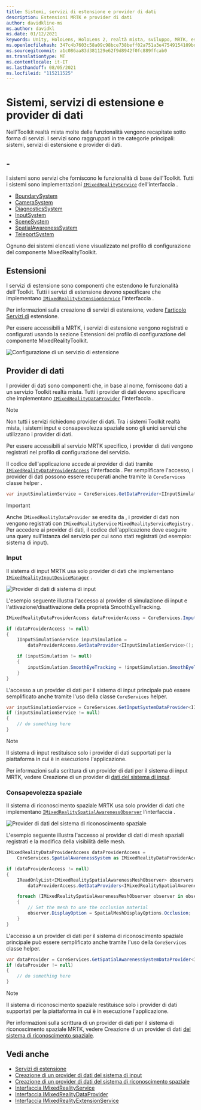 ```yaml
---
title: Sistemi, servizi di estensione e provider di dati
description: Estensioni MRTK e provider di dati
author: davidkline-ms
ms.author: davidkl
ms.date: 01/12/2021
keywords: Unity, HoloLens, HoloLens 2, realtà mista, sviluppo, MRTK, estensioni di sistema,
ms.openlocfilehash: 347c4b7603c58a09c98bce738beff02a751a3e47549154109bd2b661ba13e9a6
ms.sourcegitcommit: a1c086aa83d381129e62f9d8942f0fc889ffcab0
ms.translationtype: MT
ms.contentlocale: it-IT
ms.lasthandoff: 08/05/2021
ms.locfileid: "115211525"
---
```

# <a name="systems-extension-services-and-data-providers"></a>Sistemi, servizi di estensione e provider di dati

Nell'Toolkit realtà mista molte delle funzionalità vengono recapitate sotto forma di servizi. I servizi sono raggruppati in tre categorie principali: sistemi, servizi di estensione e provider di dati.

## <a name="systems"></a>-

I sistemi sono servizi che forniscono le funzionalità di base dell'Toolkit. Tutti i sistemi sono implementazioni [`IMixedRealityService`](xref:Microsoft.MixedReality.Toolkit.IMixedRealityService) dell'interfaccia .

- [BoundarySystem](../features/boundary/boundary-system-getting-started.md)
- [CameraSystem](../features/camera-system/camera-system-overview.md)
- [DiagnosticsSystem](../features/diagnostics/diagnostics-system-getting-started.md)
- [InputSystem](../features/input/overview.md)
- [SceneSystem](../features/scene-system/scene-system-getting-started.md)
- [SpatialAwarenessSystem](../features/spatial-awareness/spatial-awareness-getting-started.md)
- [TeleportSystem](../features/teleport-system/teleport-system.md)

Ognuno dei sistemi elencati viene visualizzato nel profilo di configurazione [](../features/profiles/profiles.md)del componente MixedRealityToolkit.

## <a name="extensions"></a>Estensioni

I servizi di estensione sono componenti che estendono le funzionalità dell'Toolkit. Tutti i servizi di estensione devono specificare che implementano [`IMixedRealityExtensionService`](xref:Microsoft.MixedReality.Toolkit.IMixedRealityExtensionService) l'interfaccia .

Per informazioni sulla creazione di servizi di estensione, vedere [l'articolo Servizi di](../features/extensions/extension-services.md) estensione.

Per essere accessibili a MRTK, i servizi di estensione vengono registrati e configurati usando la sezione Estensioni del profilo di configurazione del componente MixedRealityToolkit.

![Configurazione di un servizio di estensione](../features/images/profiles/ConfiguredExtensionService.png)

## <a name="data-providers"></a>Provider di dati

I provider di dati sono componenti che, in base al nome, forniscono dati a un servizio Toolkit realtà mista. Tutti i provider di dati devono specificare che implementano [`IMixedRealityDataProvider`](xref:Microsoft.MixedReality.Toolkit.IMixedRealityDataProvider) l'interfaccia .

> [!NOTE]
> Non tutti i servizi richiedono provider di dati. Tra i sistemi Toolkit realtà mista, i sistemi input e consapevolezza spaziale sono gli unici servizi che utilizzano i provider di dati.

Per essere accessibili al servizio MRTK specifico, i provider di dati vengono registrati nel profilo di configurazione del servizio.

Il codice dell'applicazione accede ai provider di dati tramite [`IMixedRealityDataProviderAccess`](xref:Microsoft.MixedReality.Toolkit.IMixedRealityDataProviderAccess) l'interfaccia . Per semplificare l'accesso, i provider di dati possono essere recuperati anche tramite la `CoreServices` classe helper .

```c#
var inputSimulationService = CoreServices.GetDataProvider<IInputSimulationService>(CoreServices.InputSystem);
```

> [!IMPORTANT]
> Anche `IMixedRealityDataProvider` se eredita da , i provider di dati non vengono registrati con `IMixedRealityService` `MixedRealityServiceRegistry` . Per accedere ai provider di dati, il codice dell'applicazione deve eseguire una query sull'istanza del servizio per cui sono stati registrati (ad esempio: sistema di input).

### <a name="input"></a>Input

Il sistema di input MRTK usa solo provider di dati che implementano [`IMixedRealityInputDeviceManager`](xref:Microsoft.MixedReality.Toolkit.Input.IMixedRealityInputDeviceManager) .

![Provider di dati di sistema di input](../features/images/input/RegisteredServiceProviders.PNG)

L'esempio seguente illustra l'accesso al provider di simulazione di input e l'attivazione/disattivazione della proprietà SmoothEyeTracking.

```c#
IMixedRealityDataProviderAccess dataProviderAccess = CoreServices.InputSystem as IMixedRealityDataProviderAccess;

if (dataProviderAccess != null)
{
    IInputSimulationService inputSimulation =
        dataProviderAccess.GetDataProvider<IInputSimulationService>();

    if (inputSimulation != null)
    {
        inputSimulation.SmoothEyeTracking = !inputSimulation.SmoothEyeTracking;
    }
}
```

L'accesso a un provider di dati per il sistema di input principale può essere semplificato anche tramite l'uso della classe `CoreServices` helper.

```c#
var inputSimulationService = CoreServices.GetInputSystemDataProvider<IInputSimulationService>();
if (inputSimulationService != null)
{
    // do something here
}
```

> [!NOTE]
> Il sistema di input restituisce solo i provider di dati supportati per la piattaforma in cui è in esecuzione l'applicazione.

Per informazioni sulla scrittura di un provider di dati per il sistema di input MRTK, vedere Creazione di un provider di [dati del sistema di input](../features/input/create-data-provider.md).

### <a name="spatial-awareness"></a>Consapevolezza spaziale

Il sistema di riconoscimento spaziale MRTK usa solo provider di dati che implementano [`IMixedRealitySpatialAwarenessObserver`](xref:Microsoft.MixedReality.Toolkit.SpatialAwareness.IMixedRealitySpatialAwarenessObserver) l'interfaccia .

![Provider di dati del sistema di riconoscimento spaziale](../features/images/spatial-awareness/SpatialAwarenessProfile.png)

L'esempio seguente illustra l'accesso ai provider di dati di mesh spaziali registrati e la modifica della visibilità delle mesh.

```c#
IMixedRealityDataProviderAccess dataProviderAccess =
    CoreServices.SpatialAwarenessSystem as IMixedRealityDataProviderAccess;

if (dataProviderAccess != null)
{
    IReadOnlyList<IMixedRealitySpatialAwarenessMeshObserver> observers =
        dataProviderAccess.GetDataProviders<IMixedRealitySpatialAwarenessMeshObserver>();

    foreach (IMixedRealitySpatialAwarenessMeshObserver observer in observers)
    {
        // Set the mesh to use the occlusion material
        observer.DisplayOption = SpatialMeshDisplayOptions.Occlusion;
    }
}
```

L'accesso a un provider di dati per il sistema di riconoscimento spaziale principale può essere semplificato anche tramite l'uso della `CoreServices` classe helper.

```c#
var dataProvider = CoreServices.GetSpatialAwarenessSystemDataProvider<IMixedRealitySpatialAwarenessMeshObserver>();
if (dataProvider != null)
{
    // do something here
}
```

> [!NOTE]
> Il sistema di riconoscimento spaziale restituisce solo i provider di dati supportati per la piattaforma in cui è in esecuzione l'applicazione.

Per informazioni sulla scrittura di un provider di dati per il sistema di riconoscimento spaziale MRTK, vedere Creazione di un provider di dati [del sistema di riconoscimento spaziale](../features/spatial-awareness/create-data-provider.md).

## <a name="see-also"></a>Vedi anche

- [Servizi di estensione](../features/extensions/extension-services.md)
- [Creazione di un provider di dati del sistema di input](../features/input/create-data-provider.md)
- [Creazione di un provider di dati del sistema di riconoscimento spaziale](../features/spatial-awareness/create-data-provider.md)
- [Interfaccia IMixedRealityService](xref:Microsoft.MixedReality.Toolkit.IMixedRealityService)
- [Interfaccia IMixedRealityDataProvider](xref:Microsoft.MixedReality.Toolkit.IMixedRealityDataProvider)
- [Interfaccia IMixedRealityExtensionService](xref:Microsoft.MixedReality.Toolkit.IMixedRealityExtensionService)
